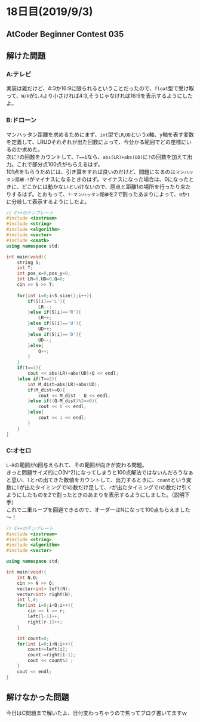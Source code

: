# 18日目(2019/9/3)
## AtCoder Beginner Contest 035
<!-- 何かあればここに書く -->
## 解けた問題
### A:テレビ
<!-- 解説・感想 -->
実装は雑だけど、4:3か16:9に限られるということだったので、`float`型で受け取って、`W/H`が`1.4`より小さければ4:3,そうじゃなければ16:9を表示するようにしたよ。
### B:ドローン
マンハッタン距離を求めるためにまず、`int`型で`LR`,`UD`というx軸、y軸を表す変数を定義して、LRUDそれぞれが出た回数によって、今分かる範囲でどの座標にいるのか求めた。  
次に`?`の回数をカウントして、`T==1`なら、`abs(LR)+abs(UD)`に`?`の回数を加えて出力。これで部分点100点がもらえるはず。  
101点をもらうためには、引き算をすれば良いのだけど、問題になるのは`マンハッタン距離-?`がマイナスになるときのはず。マイナスになった場合は、0になったときに、どこかには動かないといけないので、原点と距離1の場所を行ったり来たりするはず。とおもって、`?-マンハッタン距離`を2で割ったあまりによって、`0`か`1`に分岐して表示するようにしたよ。  

```cpp
// C++のテンプレート
#include <iostream>
#include <string>
#include <algorithm>
#include <vector>
#include <cmath>
using namespace std;

int main(void){
    string S;
    int T;
    int pos_x=0,pos_y=0;
    int LR=0,UD=0,Q=0;
    cin >> S >> T;
 
    for(int i=0;i<S.size();i++){
        if(S[i]=='L'){
            LR--;
        }else if(S[i]=='R'){
            LR++;
        }else if(S[i]=='U'){
            UD++;
        }else if(S[i]=='D'){
            UD--;
        }else{
            Q++;
        }
    }
    if(T==1){
        cout << abs(LR)+abs(UD)+Q << endl;
    }else if(T==2){
        int M_dist=abs(LR)+abs(UD);
        if(M_dist>=Q){
            cout << M_dist - Q << endl; 
        }else if((Q-M_dist)%2==0){
            cout << 0 << endl;
        }else{
            cout << 1 << endl;
        }
    }
}
```

### C:オセロ
`L~R`の範囲が`Q`回与えられて、その範囲が向きが変わる問題。  
きっと問題サイズ的にO(N^2)になってしまうと100点解法ではないんだろうなぁと思い、`l`と`r`の出てきた数値をカウントして、出力するときに、`count`という変数に`l`が出たタイミングでlの数だけ足して、`r`が出たタイミングでrの数だけ引くようにしたものを2で割ったときのあまりを表示するようにしました。（説明下手）  
これで二重ループを回避できるので、オーダーはNになって100点もらえました～！  

```cpp
// C++のテンプレート
#include <iostream>
#include <string>
#include <algorithm>
#include <vector>

using namespace std;

int main(void){
    int N,Q;
    cin >> N >> Q;
    vector<int> left(N);
    vector<int> right(N);
    int l,r;
    for(int i=0;i<Q;i++){
        cin >> l >> r;
        left[l-1]++;
        right[r-1]++;
    }

    int count=0;
    for(int i=0;i<N;i++){
        count+=left[i];
        count-=right[i-1];
        cout << count%2 ;
    }
    cout << endl;
}
```

## 解けなかった問題
今日はC問題まで解いたよ、日付変わっちゃうので焦ってブログ書いてますｗ